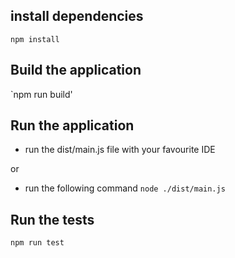 
## install dependencies
`npm install`

## Build the application
`npm run build'

## Run the application
- run the dist/main.js file with your favourite  IDE 

or
- run the following command
`node ./dist/main.js`

## Run the tests
`npm run test`